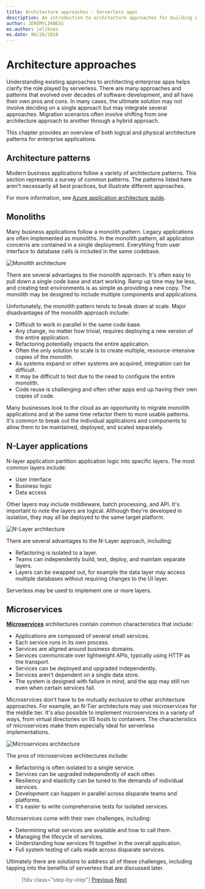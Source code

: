```yaml
---
title: Architecture approaches - Serverless apps
description: An introduction to architecture approaches for building cloud-based enterprise applications, from N-tier architectures to serverless.
author: JEREMYLIKNESS
ms.author: jeliknes
ms.date: 06/26/2018
---
```

# Architecture approaches

Understanding existing approaches to architecting enterprise apps helps clarify the role played by serverless. There are many approaches and patterns that evolved over decades of software development, and all have their own pros and cons. In many cases, the ultimate solution may not involve deciding on a single approach but may integrate several approaches. Migration scenarios often involve shifting from one architecture approach to another through a hybrid approach.

This chapter provides an overview of both logical and physical architecture patterns for enterprise applications.

## Architecture patterns

Modern business applications follow a variety of architecture patterns. This section represents a survey of common patterns. The patterns listed here aren't necessarily all best practices, but illustrate different approaches.

For more information, see [Azure application architecture guide](https://docs.microsoft.com/azure/architecture/guide/).

## Monoliths

Many business applications follow a monolith pattern. Legacy applications are often implemented as monoliths. In the monolith pattern, all application concerns are contained in a single deployment. Everything from user interface to database calls is included in the same codebase.

![Monolith architecture](./media/monolith-architecture.png)

There are several advantages to the monolith approach. It's often easy to pull down a single code base and start working. Ramp up time may be less, and creating test environments is as simple as providing a new copy. The monolith may be designed to include multiple components and applications.

Unfortunately, the monolith pattern tends to break down at scale. Major disadvantages of the monolith approach include:

* Difficult to work in parallel in the same code base.
* Any change, no matter how trivial, requires deploying a new version of the entire application.
* Refactoring potentially impacts the entire application.
* Often the only solution to scale is to create multiple, resource-intensive copies of the monolith.
* As systems expand or other systems are acquired, integration can be difficult.
* It may be difficult to test due to the need to configure the entire monolith.
* Code reuse is challenging and often other apps end up having their own copies of code.

Many businesses look to the cloud as an opportunity to migrate monolith applications and at the same time refactor them to more usable patterns. It's common to break out the individual applications and components to allow them to be maintained, deployed, and scaled separately.

## N-Layer applications

N-layer application partition application logic into specific layers. The most common layers include:

* User interface
* Business logic
* Data access

Other layers may include middleware, batch processing, and API. It's important to note the layers are logical. Although they're developed in isolation, they may all be deployed to the same target platform.

![N-Layer architecture](./media/n-layer-architecture.png)

There are several advantages to the N-Layer approach, including:

* Refactoring is isolated to a layer.
* Teams can independently build, test, deploy, and maintain separate layers.
* Layers can be swapped out, for example the data layer may access multiple databases without requiring changes to the UI layer.

Serverless may be used to implement one or more layers.

## Microservices

**[Microservices](https://docs.microsoft.com/azure/architecture/guide/architecture-styles/microservices)** architectures contain common characteristics that include:

* Applications are composed of several small services.
* Each service runs in its own process.
* Services are aligned around business domains.
* Services communicate over lightweight APIs, typically using HTTP as the transport.
* Services can be deployed and upgraded independently.
* Services aren't dependent on a single data store.
* The system is designed with failure in mind, and the app may still run even when certain services fail.

Microservices don't have to be mutually exclusive to other architecture approaches. For example, an N-Tier architecture may use microservices for the middle tier. It's also possible to implement microservices in a variety of ways, from virtual directories on IIS hosts to containers. The characteristics of microservices make them especially ideal for serverless implementations.

![Microservices architecture](./media/microservices-architecture.png)

The pros of microservices architectures include:

* Refactoring is often isolated to a single service.
* Services can be upgraded independently of each other.
* Resiliency and elasticity can be tuned to the demands of individual services.
* Development can happen in parallel across disparate teams and platforms.
* It's easier to write comprehensive tests for isolated services.

Microservices come with their own challenges, including:

* Determining what services are available and how to call them.
* Managing the lifecycle of services.
* Understanding how services fit together in the overall application.
* Full system testing of calls made across disparate services.

Ultimately there are solutions to address all of these challenges, including tapping into the benefits of serverless that are discussed later.

> [!div class="step-by-step"]
> [Previous](index.md)
> [Next](architecture-deployment-approaches.md)
